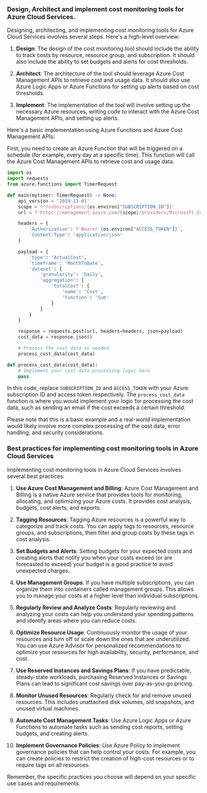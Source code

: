 ### Design, Architect and implement cost monitoring tools for Azure Cloud Services.

Designing, architecting, and implementing cost monitoring tools for Azure Cloud Services involves several steps. Here's a high-level overview:

1. **Design**: The design of the cost monitoring tool should include the ability to track costs by resource, resource group, and subscription. It should also include the ability to set budgets and alerts for cost thresholds.

2. **Architect**: The architecture of the tool should leverage Azure Cost Management APIs to retrieve cost and usage data. It should also use Azure Logic Apps or Azure Functions for setting up alerts based on cost thresholds.

3. **Implement**: The implementation of the tool will involve setting up the necessary Azure resources, writing code to interact with the Azure Cost Management APIs, and setting up alerts.

Here's a basic implementation using Azure Functions and Azure Cost Management APIs:

First, you need to create an Azure Function that will be triggered on a schedule (for example, every day at a specific time). This function will call the Azure Cost Management APIs to retrieve cost and usage data.

```python
import os
import requests
from azure.functions import TimerRequest

def main(mytimer: TimerRequest) -> None:
    api_version = '2019-11-01'
    scope = f'/subscriptions/{os.environ["SUBSCRIPTION_ID"]}'
    url = f'https://management.azure.com/{scope}/providers/Microsoft.CostManagement/Query?api-version={api_version}'

    headers = {
        'Authorization': f'Bearer {os.environ["ACCESS_TOKEN"]}',
        'Content-Type': 'application/json'
    }

    payload = {
        'type': 'ActualCost',
        'timeframe': 'MonthToDate',
        'dataset': {
            'granularity': 'Daily',
            'aggregation': {
                'totalCost': {
                    'name': 'Cost',
                    'function': 'Sum'
                }
            }
        }
    }

    response = requests.post(url, headers=headers, json=payload)
    cost_data = response.json()

    # Process the cost data as needed
    process_cost_data(cost_data)

def process_cost_data(cost_data):
    # Implement your cost data processing logic here
    pass
```

In this code, replace `SUBSCRIPTION_ID` and `ACCESS_TOKEN` with your Azure subscription ID and access token respectively. The `process_cost_data` function is where you would implement your logic for processing the cost data, such as sending an email if the cost exceeds a certain threshold.

Please note that this is a basic example and a real-world implementation would likely involve more complex processing of the cost data, error handling, and security considerations.

### Best practices for implementing cost monitoring tools in Azure Cloud Services

Implementing cost monitoring tools in Azure Cloud Services involves several best practices:

1. **Use Azure Cost Management and Billing**: Azure Cost Management and Billing is a native Azure service that provides tools for monitoring, allocating, and optimizing your Azure costs. It provides cost analysis, budgets, cost alerts, and exports.

2. **Tagging Resources**: Tagging Azure resources is a powerful way to categorize and track costs. You can apply tags to resources, resource groups, and subscriptions, then filter and group costs by these tags in cost analysis.

3. **Set Budgets and Alerts**: Setting budgets for your expected costs and creating alerts that notify you when your costs exceed (or are forecasted to exceed) your budget is a good practice to avoid unexpected charges.

4. **Use Management Groups**: If you have multiple subscriptions, you can organize them into containers called management groups. This allows you to manage your costs at a higher level than individual subscriptions.

5. **Regularly Review and Analyze Costs**: Regularly reviewing and analyzing your costs can help you understand your spending patterns and identify areas where you can reduce costs.

6. **Optimize Resource Usage**: Continuously monitor the usage of your resources and turn off or scale down the ones that are underutilized. You can use Azure Advisor for personalized recommendations to optimize your resources for high availability, security, performance, and cost.

7. **Use Reserved Instances and Savings Plans**: If you have predictable, steady-state workloads, purchasing Reserved Instances or Savings Plans can lead to significant cost savings over pay-as-you-go pricing.

8. **Monitor Unused Resources**: Regularly check for and remove unused resources. This includes unattached disk volumes, old snapshots, and unused virtual machines.

9. **Automate Cost Management Tasks**: Use Azure Logic Apps or Azure Functions to automate tasks such as sending cost reports, setting budgets, and creating alerts.

10. **Implement Governance Policies**: Use Azure Policy to implement governance policies that can help control your costs. For example, you can create policies to restrict the creation of high-cost resources or to require tags on all resources.

Remember, the specific practices you choose will depend on your specific use cases and requirements.
